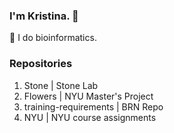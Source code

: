 ### I'm Kristina.  👋

🧬 I do bioinformatics. 

### Repositories
1. Stone | Stone Lab
2. Flowers | NYU Master's Project
3. training-requirements | BRN Repo
4. NYU | NYU course assignments
 
 
<!--
**kkwock/kkwock** is a ✨ _special_ ✨ repository because its `README.md` (this file) appears on your GitHub profile.

Here are some ideas to get you started:

- 🌱 I’m currently learning ...
- 👯 I’m looking to collaborate on ...
- 🤔 I’m looking for help with ...
- 💬 Ask me about ...
- 📫 How to reach me: ...
- 😄 Pronouns: ...
- ⚡ Fun fact: ...
- 🔭 I’m currently working on Bioinformatics projects with BRN and NYU.
-->
